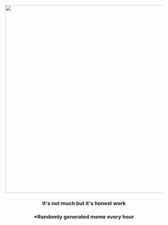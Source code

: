 <p align="center">
        <img src="https://i.imgur.com/UxwcjIX.jpg" width="600" height="600">
        </p>
        <h3 align="center">It's not much but it's honest work</h3>
        <h3 align="center">*Randomly generated meme every hour</h3>
    